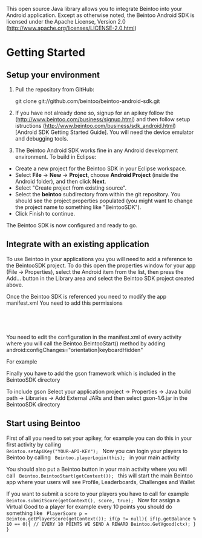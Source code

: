 This open source Java library allows you to integrate Beintoo into your Android application. Except as otherwise noted, the Beintoo Android SDK is licensed under the Apache License, Version 2.0 (http://www.apache.org/licenses/LICENSE-2.0.html)

Getting Started
===============

Setup your environment
--------------------------

1. Pull the repository from GitHub:

    git clone git://github.com/beintoo/beintoo-android-sdk.git

2. If you have not already done so, signup for an apikey follow the (http://www.beintoo.com/business/signup.html) and then follow setup istructions (http://www.beintoo.com/business/sdk_android.html) [Android SDK Getting Started Guide]. You will need the device emulator and debugging tools.

3. The Beintoo Android SDK works fine in any Android development environment. To build in Eclipse:

  * Create a new project for the Beintoo SDK in your Eclipse workspace. 
  * Select __File__ -> __New__ -> __Project__, choose __Android Project__ (inside the Android folder), and then click __Next__.
  * Select "Create project from existing source".
  * Select the __beintoo__ subdirectory from within the git repository. You should see the project properties populated (you might want to change the project name to something like "BeintooSDK").
  * Click Finish to continue.

The Beintoo SDK is now configured and ready to go.  



Integrate with an existing application
-----------

To use Beintoo in your applications you you will need to add a reference to the BeintooSDK project. To do this open the properties window for your app (File -> Properties), select the Android item from the list, then press the Add... button in the Library area and select the Beintoo SDK project created above.

Once the Beintoo SDK is referenced you need to modify the app manifest.xml 
You need to add this permissions
<code>
<uses-permission android:name="android.permission.INTERNET" />
<uses-permission android:name="android.permission.READ_PHONE_STATE" />
<uses-permission android:name="android.permission.ACCESS_NETWORK_STATE" />
<uses-permission android:name="android.permission.ACCESS_FINE_LOCATION" />
</code>                        
You need to edit the configuration in the manifest.xml of every activity where you will call the Beintoo.BeintooStart() method by adding
android:configChanges="orientation|keyboardHidden"

For example
<code>
<activity android:name="myMainAppActivity" android:configChanges="orientation|keyboardHidden">
</code>
Finally you have to add the gson framework which is included in the BeintooSDK directory

To include gson Select your application project -> Properties -> Java build path -> Libraries -> Add External JARs and then select gson-1.6.jar in the BeintooSDK directory


Start using Beintoo
-----------

First of all you need to set your apikey, for example you can do this in your first activity by calling 
<code>
Beintoo.setApiKey("YOUR-API-KEY");
</code>
Now you can login your players to Beintoo by calling 
<code>
Beintoo.playerLogin(this);
</code>
in your main activity

You should also put a Beintoo button in your main activity where you will call 
<code>
Beintoo.BeintooStart(getContext());
</code>
this will start the main Beintoo app where your users will see Profile, Leaderboards, Challenges and Wallet

If you want to submit a score to your players you have to call for example
<code>
Beintoo.submitScore(getContext(), score, true);
</code>
Now for assign a Virtual Good to a player for example every 10 points you should do something like
<code>
PlayerScore p = Beintoo.getPlayerScore(getContext());
if(p != null){
   if(p.getBalance % 10 == 0){ // EVERY 10 POINTS WE SEND A REWARD 
         Beintoo.GetVgood(ctx);
   }
}	
</code>

